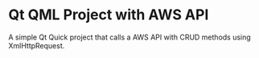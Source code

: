 # Qt QML Project with AWS API

A simple Qt Quick project that calls a AWS API with CRUD methods using XmlHttpRequest.

